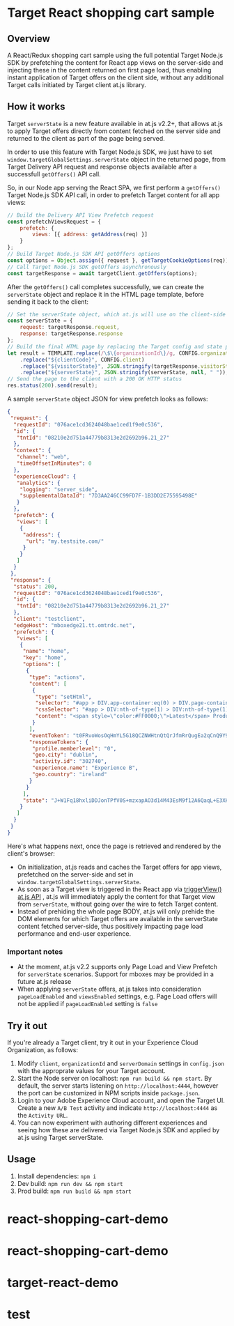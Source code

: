 # Target React shopping cart sample

## Overview

A React/Redux shopping cart sample using the full potential Target Node.js SDK by prefetching the content for React app views on the server-side and injecting these in the content returned on first page load, thus enabling instant application of Target offers on the client side, without any additional Target calls initiated by Target client at.js library. 

## How it works

Target `serverState` is a new feature available in at.js v2.2+, that allows at.js to apply Target offers directly from content fetched on the server side and returned to the client as part of the page being served.

In order to use this feature with Target Node.js SDK, we just have to set `window.targetGlobalSettings.serverState` object in the returned page, from Target Delivery API request and response objects available after a successfull `getOffers()` API call.

So, in our Node app serving the React SPA, we first perform a `getOffers()` Target Node.js SDK API call, in order to prefetch Target content for all app views:

```js
// Build the Delivery API View Prefetch request
const prefetchViewsRequest = {
    prefetch: {
        views: [{ address: getAddress(req) }]
    }
};
// Build Target Node.js SDK API getOffers options
const options = Object.assign({ request }, getTargetCookieOptions(req));
// Call Target Node.js SDK getOffers asynchronously
const targetResponse = await targetClient.getOffers(options);
```

After the `getOffers()` call completes successfully, we can create the `serverState` object and replace it in the HTML page template, before sending it back to the client:

```js
// Set the serverState object, which at.js will use on the client-side to immediately apply Target offers
const serverState = {
    request: targetResponse.request,
    response: targetResponse.response
};
// Build the final HTML page by replacing the Target config and state placeholders with appropriate values
let result = TEMPLATE.replace(/\$\{organizationId\}/g, CONFIG.organizationId)
    .replace("${clientCode}", CONFIG.client)
    .replace("${visitorState}", JSON.stringify(targetResponse.visitorState))
    .replace("${serverState}", JSON.stringify(serverState, null, " "));
// Send the page to the client with a 200 OK HTTP status
res.status(200).send(result);
```

A sample `serverState` object JSON for view prefetch looks as follows:
```json
{
 "request": {
  "requestId": "076ace1cd3624048bae1ced1f9e0c536",
  "id": {
   "tntId": "08210e2d751a44779b8313e2d2692b96.21_27"
  },
  "context": {
   "channel": "web",
   "timeOffsetInMinutes": 0
  },
  "experienceCloud": {
   "analytics": {
    "logging": "server_side",
    "supplementalDataId": "7D3AA246CC99FD7F-1B3DD2E75595498E"
   }
  },
  "prefetch": {
   "views": [
    {
     "address": {
      "url": "my.testsite.com/"
     }
    }
   ]
  }
 },
 "response": {
  "status": 200,
  "requestId": "076ace1cd3624048bae1ced1f9e0c536",
  "id": {
   "tntId": "08210e2d751a44779b8313e2d2692b96.21_27"
  },
  "client": "testclient",
  "edgeHost": "mboxedge21.tt.omtrdc.net",
  "prefetch": {
   "views": [
    {
     "name": "home",
     "key": "home",
     "options": [
      {
       "type": "actions",
       "content": [
        {
         "type": "setHtml",
         "selector": "#app > DIV.app-container:eq(0) > DIV.page-container:eq(0) > DIV:nth-of-type(2) > SECTION.section:eq(0) > DIV.container:eq(1) > DIV.heading:eq(0) > H1.title:eq(0)",
         "cssSelector": "#app > DIV:nth-of-type(1) > DIV:nth-of-type(1) > DIV:nth-of-type(2) > SECTION:nth-of-type(1) > DIV:nth-of-type(2) > DIV:nth-of-type(1) > H1:nth-of-type(1)",
         "content": "<span style=\"color:#FF0000;\">Latest</span> Products for 2020"
        }
       ],
       "eventToken": "t0FRvoWosOqHmYL5G18QCZNWHtnQtQrJfmRrQugEa2qCnQ9Y9OaLL2gsdrWQTvE54PwSz67rmXWmSnkXpSSS2Q==",
       "responseTokens": {
        "profile.memberlevel": "0",
        "geo.city": "dublin",
        "activity.id": "302740",
        "experience.name": "Experience B",
        "geo.country": "ireland"
       }
      }
     ],
     "state": "J+W1Fq18hxliDDJonTPfV0S+mzxapAO3d14M43EsM9f12A6QaqL+E3XKkRFlmq9U"
    }
   ]
  }
 }
}
```

Here's what happens next, once the page is retrieved and rendered by the client's browser:

 * On initialization, at.js reads and caches the Target offers for app views, prefetched on the server-side and set
 in `window.targetGlobalSettings.serverState`.
 * As soon as a Target view is triggered in the React app via 
 [triggerView() at.js API](https://docs.adobe.com/content/help/en/target/using/implement-target/client-side/functions-overview/adobe-target-triggerview-atjs-2.html)
 , at.js will immediately apply the content for that Target view from `serverState`, without going over the wire to fetch
 Target content.
 * Instead of prehiding the whole page BODY, at.js will only prehide the DOM elements for which Target offers are 
 available in the serverState content fetched server-side, thus positively impacting page load performance and end-user experience.

### Important notes 
- At the moment, at.js v2.2 supports only Page Load and View Prefetch for `serverState` scenarios. Support for mboxes may 
be provided in a future at.js release
- When applying `serverState` offers, at.js takes into consideration `pageLoadEnabled` and `viewsEnabled` settings, e.g.
Page Load offers will not be applied if `pageLoadEnabled` setting is `false`

## Try it out

If you're already a Target client, try it out in your Experience Cloud Organization, as follows:
1. Modify `client`, `organizationId` and `serverDomain` settings in `config.json` with the approprate values for your Target account.
2. Start the Node server on localhost: `npm run build && npm start`. By default, the server starts listening on `http://localhost:4444`, however the port can be customized in NPM scripts inside `package.json`.
3. Login to your Adobe Experience Cloud account, and open the Target UI. Create a new `A/B Test` activity and indicate `http://localhost:4444` as the `Activity URL`.
4. You can now experiment with authoring different experiences and seeing how these are delivered via Target Node.js SDK and applied by at.js using Target serverState.

## Usage

1. Install dependencies: `npm i`
2. Dev build: `npm run dev && npm start`
3. Prod build: `npm run build && npm start`
# react-shopping-cart-demo





# react-shopping-cart-demo
# target-react-demo
# test
